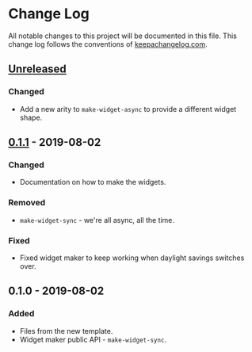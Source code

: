 # Change Log
All notable changes to this project will be documented in this file. This change log follows the conventions of [keepachangelog.com](http://keepachangelog.com/).

## [Unreleased]
### Changed
- Add a new arity to `make-widget-async` to provide a different widget shape.

## [0.1.1] - 2019-08-02
### Changed
- Documentation on how to make the widgets.

### Removed
- `make-widget-sync` - we're all async, all the time.

### Fixed
- Fixed widget maker to keep working when daylight savings switches over.

## 0.1.0 - 2019-08-02
### Added
- Files from the new template.
- Widget maker public API - `make-widget-sync`.

[Unreleased]: https://github.com/your-name/rss-scrape/compare/0.1.1...HEAD
[0.1.1]: https://github.com/your-name/rss-scrape/compare/0.1.0...0.1.1

